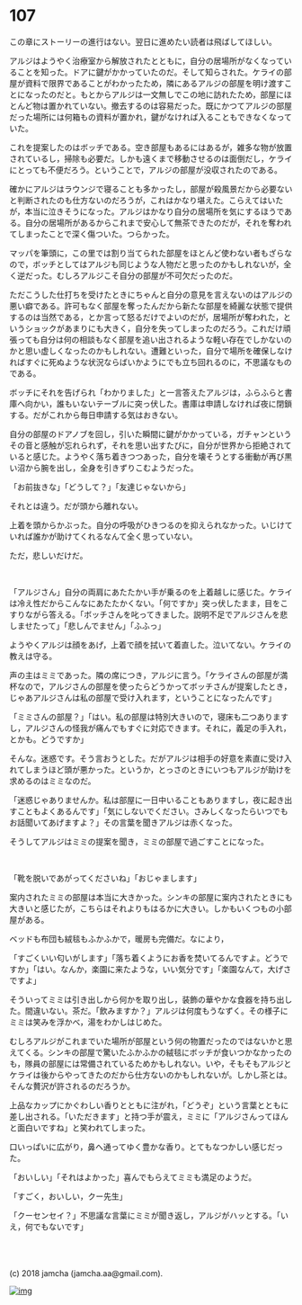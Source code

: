 # 107

この章にストーリーの進行はない。翌日に進めたい読者は飛ばしてほしい。  

アルジはようやく治療室から解放されたとともに，自分の居場所がなくなっていることを知った。ドアに鍵がかかっていたのだ。そして知らされた。ケライの部屋が資料で限界であることがわかったため，隣にあるアルジの部屋を明け渡すことになったのだと。もとからアルジは一文無しでこの地に訪れたため，部屋にほとんど物は置かれていない。撤去するのは容易だった。既にかつてアルジの部屋だった場所には何箱もの資料が置かれ，鍵がなければ入ることもできなくなっていた。  

これを提案したのはボッチである。空き部屋もあるにはあるが，雑多な物が放置されているし，掃除も必要だ。しかも遠くまで移動させるのは面倒だし，ケライにとっても不便だろう。ということで，アルジの部屋が没収されたのである。  

確かにアルジはラウンジで寝ることも多かったし，部屋が殺風景だから必要ないと判断されたのも仕方ないのだろうが，これはかなり堪えた。こらえてはいたが，本当に泣きそうになった。アルジはかなり自分の居場所を気にするほうである。自分の居場所があるからこれまで安心して無茶できたのだが，それを奪われてしまったことで深く傷ついた。つらかった。  

マッパを筆頭に，この里では割り当てられた部屋をほとんど使わない者もざらなので，ボッチとしてはアルジも同じような人物だと思ったのかもしれないが，全く逆だった。むしろアルジこそ自分の部屋が不可欠だったのだ。  

ただこうした仕打ちを受けたときにちゃんと自分の意見を言えないのはアルジの悪い癖である。許可もなく部屋を奪ったんだから新たな部屋を綺麗な状態で提供するのは当然である，とか言って怒るだけでよいのだが，居場所が奪われた，というショックがあまりにも大きく，自分を失ってしまったのだろう。これだけ頑張っても自分は何の相談もなく部屋を追い出されるような軽い存在でしかないのかと思い虚しくなったのかもしれない。遭難といった，自分で場所を確保しなければすぐに死ぬような状況ならばいかようにでも立ち回れるのに，不思議なものである。  

ボッチにそれを告げられ「わかりました」と一言答えたアルジは，ふらふらと書庫へ向かい，誰もいないテーブルに突っ伏した。書庫は申請しなければ夜に閉鎖する。だがこれから毎日申請する気はおきない。  

自分の部屋のドアノブを回し，引いた瞬間に鍵がかかっている，ガチャンというその音と感触が忘れられず，それを思い出すたびに，自分が世界から拒絶されていると感じた。ようやく落ち着きつつあった，自分を壊そうとする衝動が再び黒い沼から腕を出し，全身を引きずりこむようだった。  

「お前抜きな」「どうして？」「友達じゃないから」  

それとは違う。だが頭から離れない。  

上着を頭からかぶった。自分の呼吸がひきつるのを抑えられなかった。いじけていれば誰かが助けてくれるなんて全く思っていない。  

ただ，悲しいだけだ。  

<br>  

「アルジさん」自分の両肩にあたたかい手が乗るのを上着越しに感じた。ケライは冷え性だからこんなにあたたかくない。「何ですか」突っ伏したまま，目をこすりながら答える。「ボッチさんを叱ってきました。説明不足でアルジさんを悲しませたって」「悲しんでません」「ふふっ」  

ようやくアルジは顔をあげ，上着で顔を拭いて着直した。泣いてない。ケライの教えは守る。  

声の主はミミであった。隣の席につき，アルジに言う。「ケライさんの部屋が満杯なので，アルジさんの部屋を使ったらどうかってボッチさんが提案したとき，じゃあアルジさんは私の部屋で受け入れます，ということになったんです」  

「ミミさんの部屋？」「はい。私の部屋は特別大きいので，寝床も二つありますし，アルジさんの怪我が痛んでもすぐに対応できます。それに，義足の手入れ，とかも。どうですか」  

そんな。迷惑です。そう言おうとした。だがアルジは相手の好意を素直に受け入れてしまうほど頭が悪かった。というか，とっさのときにいつもアルジが助けを求めるのはミミなのだ。  

「迷惑じゃありませんか。私は部屋に一日中いることもありますし，夜に起き出すこともよくあるんです」「気にしないでください。さみしくなったらいつでもお話聞いてあげますよ？」その言葉を聞きアルジは赤くなった。  

そうしてアルジはミミの提案を聞き，ミミの部屋で過ごすことになった。  

<br>  

「靴を脱いであがってくださいね」「おじゃまします」  

案内されたミミの部屋は本当に大きかった。シンキの部屋に案内されたときにも大きいと感じたが，こちらはそれよりもはるかに大きい。しかもいくつもの小部屋がある。  

ベッドも布団も絨毯もふかふかで，暖房も完備だ。なにより，  

「すごくいい匂いがします」「落ち着くようにお香を焚いてるんですよ。どうですか」「はい。なんか，楽園に来たような，いい気分です」「楽園なんて，大げさですよ」  

そういってミミは引き出しから何かを取り出し，装飾の華やかな食器を持ち出した。間違いない。茶だ。「飲みますか？」アルジは何度もうなずく。その様子にミミは笑みを浮かべ，湯をわかしはじめた。  

むしろアルジがこれまでいた場所が部屋という何の物置だったのではないかと思えてくる。シンキの部屋で驚いたふかふかの絨毯にボッチが食いつかなかったのも，隊員の部屋には常備されているためかもしれない。いや，そもそもアルジとケライは後からやってきたのだから仕方ないのかもしれないが。しかし茶とは。そんな贅沢が許されるのだろうか。  

上品なカップにかぐわしい香りとともに注がれ，「どうぞ」という言葉とともに差し出される。「いただきます」と持つ手が震え，ミミに「アルジさんってほんと面白いですね」と笑われてしまった。  

口いっぱいに広がり，鼻へ通ってゆく豊かな香り。とてもなつかしい感じだった。  

「おいしい」「それはよかった」喜んでもらえてミミも満足のようだ。  

「すごく，おいしい，クー先生」  

「クーセンセイ？」不思議な言葉にミミが聞き返し，アルジがハッとする。「いえ，何でもないです」  

<br>  

<br>  
<br>  
(c) 2018 jamcha (jamcha.aa@gmail.com).  

[![img](http://i.creativecommons.org/l/by-nc-sa/4.0/88x31.png)](http://creativecommons.org/licenses/by-nc-sa/4.0/deed)